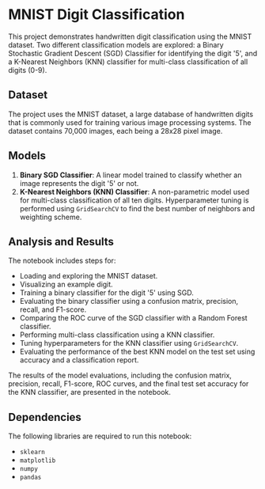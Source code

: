 # MNIST Digit Classification

This project demonstrates handwritten digit classification using the MNIST dataset. Two different classification models are explored: a Binary Stochastic Gradient Descent (SGD) Classifier for identifying the digit '5', and a K-Nearest Neighbors (KNN) classifier for multi-class classification of all digits (0-9).

## Dataset

The project uses the MNIST dataset, a large database of handwritten digits that is commonly used for training various image processing systems. The dataset contains 70,000 images, each being a 28x28 pixel image.

## Models

1.  **Binary SGD Classifier**: A linear model trained to classify whether an image represents the digit '5' or not.
2.  **K-Nearest Neighbors (KNN) Classifier**: A non-parametric model used for multi-class classification of all ten digits. Hyperparameter tuning is performed using `GridSearchCV` to find the best number of neighbors and weighting scheme.

## Analysis and Results

The notebook includes steps for:

*   Loading and exploring the MNIST dataset.
*   Visualizing an example digit.
*   Training a binary classifier for the digit '5' using SGD.
*   Evaluating the binary classifier using a confusion matrix, precision, recall, and F1-score.
*   Comparing the ROC curve of the SGD classifier with a Random Forest classifier.
*   Performing multi-class classification using a KNN classifier.
*   Tuning hyperparameters for the KNN classifier using `GridSearchCV`.
*   Evaluating the performance of the best KNN model on the test set using accuracy and a classification report.

The results of the model evaluations, including the confusion matrix, precision, recall, F1-score, ROC curves, and the final test set accuracy for the KNN classifier, are presented in the notebook.

## Dependencies

The following libraries are required to run this notebook:

*   `sklearn`
*   `matplotlib`
*   `numpy`
*   `pandas`
